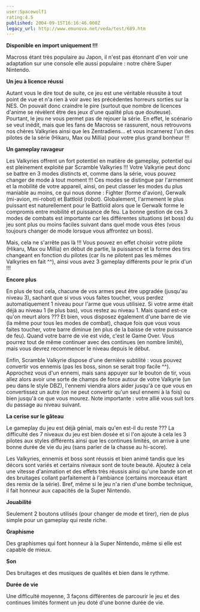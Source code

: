 ```yaml
---
user:Spacewolf1
rating:4.5
published: 2004-09-15T16:16:46.000Z
legacy_url: http://www.emunova.net/veda/test/689.htm
---
```

**Disponible en import uniquement !!!**  

  

Macross étant très populaire au Japon, il n'est pas étonnant d'en voir une adaptation sur une console elle aussi populaire : notre chère Super Nintendo.  

  

**Un jeu à licence réussi**  

Autant vous le dire tout de suite, ce jeu est une véritable réussite à tout point de vue et n'a rien à voir avec les précédentes horreurs sorties sur la NES. On pouvait donc craindre le pire (surtout que nombre de licences d'anime se révèlent être des jeux d'une qualité plus que douteuse). Pourtant, le jeu ne vous permet pas de rejouer la série. En effet, le scénario se veut inédit, mais que les fans de Macross se rassurent, nous retrouvons nos chères Valkyries ainsi que les Zentradiens... et vous incarnerez l'un des pilotes de la série (Hikaru, Max ou Millia) pour votre plus grand bonheur !!!  

  

**Un gameplay ravageur**  

Les Valkyries offrent un fort potentiel en matière de gameplay, potentiel qui est pleinement exploité par Scramble Valkyries !!! Votre Valkyrie peut donc se battre en 3 modes distincts et, comme dans la série, vous pouvez changer de mode à tout moment !!! Ces modes se distingue par l'armement et la mobilité de votre appareil, ainsi, on peut classer les modes du plus maniable au moins, ce qui nous donne : Fighter (forme d'avion), Gerwalk (mi-avion, mi-robot) et Battloïd (robot). Globalement, l'armement le plus puissant est naturellement pour le Battloïd alors que le Gerwalk forme le compromis entre mobilité et puissance de feu. La bonne gestion de ces 3 modes de combats est importante car les différentes situations (et boss) du jeu sont plus ou moins faciles suivant dans quel mode vous êtes (vous toujours changer de mode lorsque vous affrontez un boss).  

Mais, cela ne s'arrête pas là !!! Vous pouvez en effet choisir votre pilote (Hikaru, Max ou Millia) en début de partie, la puissance et la forme des tirs changeant en fonction du pilotes (car ils ne pilotent pas les mêmes Valkyries en fait ^^), ainsi vous avez 3 gameplay différents pour le prix d'un !!!  

  

**Encore plus**  

En plus de tout cela, chacune de vos armes peut être upgradée (jusqu'au niveau 3), sachant que si vous vous faites toucher, vous perdez automatiquement 1 niveau pour l'arme que vous utilisiez. Si votre arme était déjà au niveau 1 (le plus bas), vous restez au niveau 1\. Mais quand est-ce qu'on meurt alors ??? Et bien, vous disposez également d'une barre de vie (la même pour tous les modes de combat), chaque fois que vous vous faites toucher, votre barre diminue (en plus de la baisse de votre puissance de feu). Quand votre barre de vie est vide, c'est le Game Over. Vous pourrez tout de même continuer avec des continues (en nombre limité), mais vous devrez recommencer le niveau depuis le début.  

Enfin, Scramble Valkyrie dispose d'une dernière subtilité : vous pouvez convertir vos ennemis (pas les boss, sinon se serait trop facile ^^). Approchez vous d'un ennemi, mais sans appuyer sur le bouton de tir, vous allez alors avoir une sorte de champs de force autour de votre Valkyrie (un peu dans le style DBZ), l'ennemi viendra alors aider jusqu'à ce que vous en convertissez un autre (on ne peut convertir qu'un seul ennemi à la fois) ou bien jusqu'à ce que vous mourez. Note importante : votre allié vous suit lors du passage au niveau suivant.  

  

**La cerise sur le gâteau**  

Le gameplay du jeu est déjà génial, mais qu'en est-il du reste ??? La difficulté des 7 niveaux du jeu est bien dosée et si l'on ajoute à cela les 3 pilotes aux styles différents ainsi que les continues limités, on arrive à une bonne durée de vie du jeu (sans parler de la chasse au hi-score).  

Les Valkyries, ennemis et boss sont réussis et bien animé tandis que les décors sont variés et certains niveaux sont de toute beauté. Ajoutez à cela une vitesse d'animation et des effets très réussis ainsi qu'une bande son et des bruitages collant parfaitement à l'ambiance (certains morceaux étant des remix de la série). Bref, même si le jeu n'a rien d'une bombe technique, il fait honneur aux capacités de la Super Nintendo.  

  

  

**Jouabilité**  

Seulement 2 boutons utilisés (pour changer de mode et tirer), rien de plus simple pour un gameplay qui reste riche.  

**Graphisme**  

Des graphismes qui font honneur à la Super Nintendo, même si elle est capable de mieux.  

**Son**  

Des bruitages et des musiques de qualités et bien dans le rythme.  

**Durée de vie**  

Une difficulté moyenne, 3 façons différentes de parcourir le jeu et des continues limités forment un jeu doté d'une bonne durée de vie.